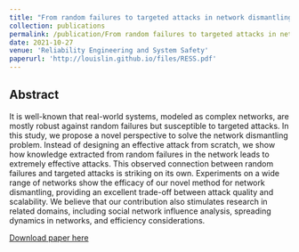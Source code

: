 ```yaml
---
title: "From random failures to targeted attacks in network dismantling"
collection: publications
permalink: /publication/From random failures to targeted attacks in network dismantling
date: 2021-10-27
venue: 'Reliability Engineering and System Safety'
paperurl: 'http://louislin.github.io/files/RESS.pdf'
---
```

## Abstract

It is well-known that real-world systems, modeled as complex networks, are mostly robust against random failures but susceptible to targeted attacks. In this study, we propose a novel perspective to solve the network dismantling problem. Instead of designing an effective attack from scratch, we show how knowledge extracted from random failures in the network leads to extremely effective attacks. This observed connection between random failures and targeted attacks is striking on its own. Experiments on a wide range of networks show the efficacy of our novel method for network dismantling, providing an excellent trade-off between attack quality and scalability. We believe that our contribution also stimulates research in related domains, including social network influence analysis, spreading dynamics in networks, and efficiency considerations.

[Download paper here](http://louislinwei.github.io/files/RESS.pdf)

